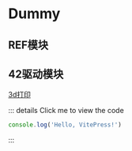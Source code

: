 # Dummy
## REF模块
## 42驱动模块

[3d打印](./3d打印#header1)


::: details Click me to view the code 
```js 
console.log('Hello, VitePress!')
``` 
:::


